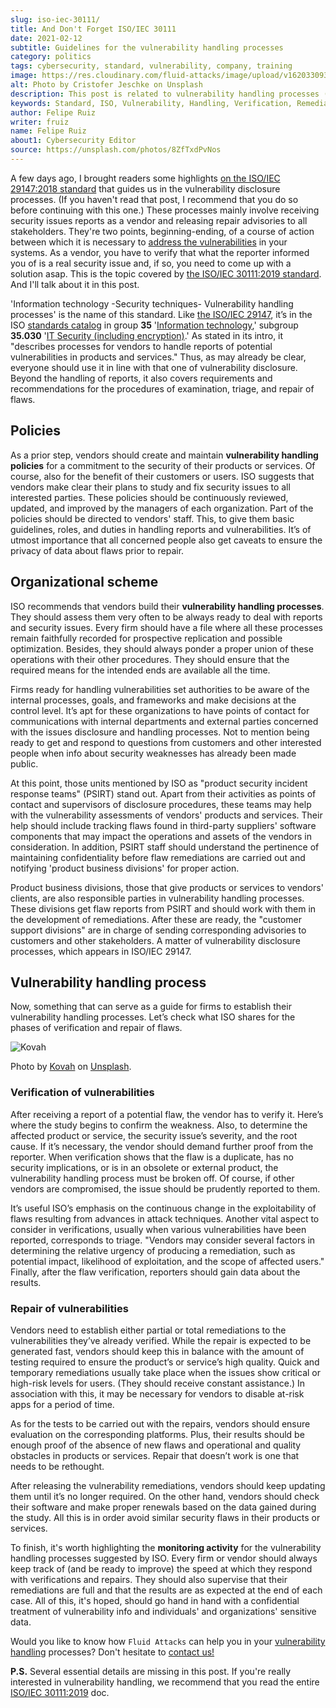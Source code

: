 ```yaml
---
slug: iso-iec-30111/
title: And Don't Forget ISO/IEC 30111
date: 2021-02-12
subtitle: Guidelines for the vulnerability handling processes
category: politics
tags: cybersecurity, standard, vulnerability, company, training
image: https://res.cloudinary.com/fluid-attacks/image/upload/v1620330932/blog/iso-iec-30111/cover_i6aiku.webp
alt: Photo by Cristofer Jeschke on Unsplash
description: This post is related to vulnerability handling processes (ISO/IEC 30111), complementing the previous writing on vulnerability disclosure (ISO/IEC 29147).
keywords: Standard, ISO, Vulnerability, Handling, Verification, Remediation, Ethical Hacking, Pentesting
author: Felipe Ruiz
writer: fruiz
name: Felipe Ruiz
about1: Cybersecurity Editor
source: https://unsplash.com/photos/8ZfTxdPvNos
---
```


A few days ago,
I brought readers some highlights
[on the ISO/IEC 29147:2018 standard](../iso-iec-29147/)
that guides us in the vulnerability disclosure processes.
(If you haven't read that post,
I recommend that you do so before continuing with this one.)
These processes mainly involve receiving security issues reports as a vendor
and releasing repair advisories to all stakeholders.
They're two points,
beginning-ending,
of a course of action
between which it is necessary to [address the vulnerabilities](../../solutions/vulnerability-management/)
in your systems.
As a vendor,
you have to verify that
what the reporter informed you of is a real security issue
and,
if so,
you need to come up with a solution asap.
This is the topic covered by [the ISO/IEC 30111:2019 standard](https://www.iso.org/standard/69725.html).
And I'll talk about it in this post.

'Information technology -Security techniques- Vulnerability handling
processes' is the name of this standard. Like [the
ISO/IEC 29147](https://www.iso.org/standard/72311.html), it’s in the ISO
[standards
catalog](https://www.iso.org/standards-catalogue/browse-by-ics.html) in
group **35** '[Information technology](https://www.iso.org/ics/35/x/),'
subgroup **35.030** '[IT Security (including
encryption)](https://www.iso.org/ics/35.030/x/).' As stated in its
intro, it "describes processes for vendors to handle reports of
potential vulnerabilities in products and services." Thus, as may
already be clear, everyone should use it in line with that one of
vulnerability disclosure. Beyond the handling of reports, it also covers
requirements and recommendations for the procedures of examination,
triage, and repair of flaws.

## Policies

As a prior step, vendors should create and maintain **vulnerability
handling policies** for a commitment to the security of their products
or services. Of course, also for the benefit of their customers or
users. ISO suggests that vendors make clear their plans to study and fix
security issues to all interested parties. These policies should be
continuously reviewed, updated, and improved by the managers of each
organization. Part of the policies should be directed to vendors' staff.
This, to give them basic guidelines, roles, and duties in handling
reports and vulnerabilities. It’s of utmost importance that all
concerned people also get caveats to ensure the privacy of data about
flaws prior to repair.

## Organizational scheme

ISO recommends that vendors build their **vulnerability handling
processes**. They should assess them very often to be always ready to
deal with reports and security issues. Every firm should have a file
where all these processes remain faithfully recorded for prospective
replication and possible optimization. Besides, they should always
ponder a proper union of these operations with their other procedures.
They should ensure that the required means for the intended ends are
available all the time.

Firms ready for handling vulnerabilities set authorities to be aware of
the internal processes, goals, and frameworks and make decisions at the
control level. It’s apt for these organizations to have points of
contact for communications with internal departments and external
parties concerned with the issues disclosure and handling processes. Not
to mention being ready to get and respond to questions from customers
and other interested people when info about security weaknesses has
already been made public.

At this point, those units mentioned by ISO as "product security
incident response teams" (PSIRT) stand out. Apart from their activities
as points of contact and supervisors of disclosure procedures, these
teams may help with the vulnerability assessments of vendors' products
and services. Their help should include tracking flaws found in
third-party suppliers' software components that may impact the
operations and assets of the vendors in consideration. In addition,
PSIRT staff should understand the pertinence of maintaining
confidentiality before flaw remediations are carried out and notifying
'product business divisions' for proper action.

Product business divisions, those that give products or services to
vendors' clients, are also responsible parties in vulnerability handling
processes. These divisions get flaw reports from PSIRT and should work
with them in the development of remediations. After these are ready, the
"customer support divisions" are in charge of sending corresponding
advisories to customers and other stakeholders. A matter of
vulnerability disclosure processes, which appears in ISO/IEC 29147.

## Vulnerability handling process

Now, something that can serve as a guide for firms to establish their
vulnerability handling processes. Let’s check what ISO shares for the
phases of verification and repair of flaws.

<div class="imgblock">

![Kovah](https://res.cloudinary.com/fluid-attacks/image/upload/v1620330931/blog/iso-iec-30111/kovah_yh3gmn.webp)

<div class="title">

Photo by
[Kovah](https://unsplash.com/@kovah?utm_source=unsplash&utm_medium=referral&utm_content=creditCopyText)
on [Unsplash](https://unsplash.com/photos/MVjTry-e8MQ).

</div>

</div>

### Verification of vulnerabilities

After receiving a report of a potential flaw, the vendor has to verify
it. Here’s where the study begins to confirm the weakness. Also, to
determine the affected product or service, the security issue’s
severity, and the root cause. If it’s necessary, the vendor should
demand further proof from the reporter. When verification shows that the
flaw is a duplicate, has no security implications, or is in an obsolete
or external product, the vulnerability handling process must be broken
off. Of course, if other vendors are compromised, the issue should be
prudently reported to them.

It’s useful ISO’s emphasis on the continuous change in the
exploitability of flaws resulting from advances in attack techniques.
Another vital aspect to consider in verifications, usually when various
vulnerabilities have been reported, corresponds to triage. "Vendors may
consider several factors in determining the relative urgency of
producing a remediation, such as potential impact, likelihood of
exploitation, and the scope of affected users." Finally, after the flaw
verification, reporters should gain data about the results.

### Repair of vulnerabilities

Vendors need to establish either partial or total remediations to the
vulnerabilities they’ve already verified. While the repair is expected
to be generated fast, vendors should keep this in balance with the
amount of testing required to ensure the product’s or service’s high
quality. Quick and temporary remediations usually take place when the
issues show critical or high-risk levels for users. (They should receive
constant assistance.) In association with this, it may be necessary for
vendors to disable at-risk apps for a period of time.

As for the tests to be carried out with the repairs, vendors should
ensure evaluation on the corresponding platforms. Plus, their results
should be enough proof of the absence of new flaws and operational and
quality obstacles in products or services. Repair that doesn’t work is
one that needs to be rethought.

After releasing the vulnerability remediations, vendors should keep
updating them until it’s no longer required. On the other hand, vendors
should check their software and make proper renewals based on the data
gained during the study. All this is in order avoid similar security
flaws in their products or services.

To finish,
it's worth highlighting the **monitoring activity**
for the vulnerability handling processes
suggested by ISO.
Every firm or vendor should always keep track of
(and be ready to improve)
the speed at which they respond with verifications and repairs.
They should also supervise that their remediations are full
and that the results are as expected
at the end of each case.
All of this,
it's hoped,
should go hand in hand with a confidential treatment of vulnerability info
and individuals' and organizations' sensitive data.

Would you like to know
how `Fluid Attacks` can help you
in your [vulnerability handling](../../solutions/vulnerability-management/)
processes?
Don't hesitate to [contact us\!](../../contact-us/)

**P.S.** Several essential details are missing in this post. If you're
really interested in vulnerability handling, we recommend that you read
the entire [ISO/IEC 30111:2019](https://www.iso.org/standard/69725.html)
doc.
